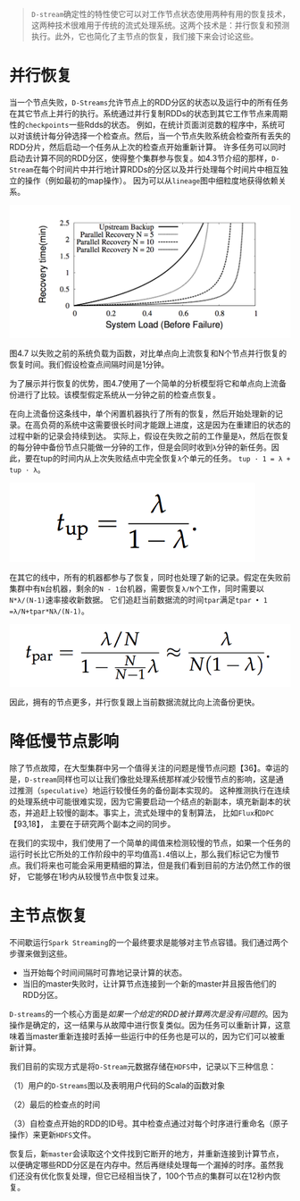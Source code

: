 > `D-stream`确定性的特性使它可以对工作节点状态使用两种有用的恢复技术，这两种技术很难用于传统的流式处理系统。这两个技术是：并行恢复和预测执行。此外，它也简化了主节点的恢复，我们接下来会讨论这些。

# 并行恢复

当一个节点失败，`D-Streams`允许节点上的RDD分区的状态以及运行中的所有任务在其它节点上并行的执行。系统通过并行复制RDDs的状态到其它工作节点来周期性的`checkpoints`一些Rdds的状态。
例如，在统计页面浏览数的程序中，系统可以对该统计每分钟选择一个检查点。然后，当一个节点失败系统会检查所有丢失的RDD分片，然后启动一个任务从上次的检查点开始重新计算。
许多任务可以同时启动去计算不同的RDD分区，使得整个集群参与恢复。如4.3节介绍的那样，`D-Stream`在每个时间片中并行地计算RDDs的分区以及并行处理每个时间片中相互独立的操作（例如最初的map操作）。
因为可以从`lineage`图中细粒度地获得依赖关系。

![4.7](../images/4.7.png "图4.7")

图4.7 以失败之前的系统负载为函数，对比单点向上流恢复和N个节点并行恢复的恢复时间。我们假设检查点间隔时间是1分钟。

为了展示并行恢复的优势，图4.7使用了一个简单的分析模型将它和单点向上流备份进行了比较。该模型假定系统从一分钟之前的检查点恢复。

在向上流备份这条线中，单个闲置机器执行了所有的恢复，然后开始处理新的记录。在高负荷的系统中这需要很长时间才能跟上进度，这是因为在重建旧的状态的过程中新的记录会持续到达。
实际上，假设在失败之前的工作量是`λ`，然后在恢复的每分钟中备份节点只能做一分钟的工作，但是会同时收到`λ`分钟的新任务。因此，要在tup的时间内从上次失败结点中完全恢复`λ`个单元的任务。
`tup · 1 = λ + tup · λ`。

![4.c.1](../images/4.c.1.png "公式1")

在其它的线中，所有的机器都参与了恢复，同时也处理了新的记录。假定在失败前集群中有`N`台机器，剩余的`N - 1`台机器，需要恢复`λ/N`个工作，同时需要以`N*λ/(N-1)`速率接收新数据。
它们追赶当前数据流的时间`tpar`满足`tpar • 1 =λ/N+tpar*Nλ/(N-1)`。 

![4.c.2](../images/4.c.2.png "公式2")

因此，拥有的节点更多，并行恢复跟上当前数据流就比向上流备份更快。

# 降低慢节点影响

除了节点故障，在大型集群中另一个值得关注的问题是慢节点问题【36】。幸运的是，`D-stream`同样也可以让我们像批处理系统那样减少较慢节点的影响，这是通过推测（`speculative`）地运行较慢任务的备份副本实现的。
这种推测执行在连续的处理系统中可能很难实现，因为它需要启动一个结点的新副本，填充新副本的状态，并追赶上较慢的副本。事实上，流式处理中的复制算法， 比如`Flux`和`DPC`【93,18】， 主要在于研究两个副本之间的同步。

在我们的实现中，我们使用了一个简单的阈值来检测较慢的节点，如果一个任务的运行时长比它所处的工作阶段中的平均值高`1.4`倍以上，那么我们标记它为慢节点。我们将来也可能会采用更精细的算法，但是我们看到目前的方法仍然工作的很好，
它能够在1秒内从较慢节点中恢复过来。

# 主节点恢复

不间歇运行`Spark Streaming`的一个最终要求是能够对主节点容错。我们通过两个步骤来做到这些。

- 当开始每个时间间隔时可靠地记录计算的状态。
- 当旧的master失败时，让计算节点连接到一个新的master并且报告他们的RDD分区。

`D-streams`的一个核心方面是*如果一个给定的RDD被计算两次是没有问题的*。因为操作是确定的，这一结果与从故障中进行恢复类似。因为任务可以重新计算，这意味着当master重新连接时丢掉一些运行中的任务也是可以的，因为它们可以被重新计算。

我们目前的实现方式是将`D-Stream`元数据存储在`HDFS`中，记录以下三种信息：

（1）用户的`D-Streams`图以及表明用户代码的Scala的函数对象

（2）最后的检查点的时间

（3）自检查点开始的RDD的ID号。其中检查点通过对每个时序进行重命名（原子操作）来更新`HDFS`文件。

恢复后，新`master`会读取这个文件找到它断开的地方，并重新连接到计算节点，以便确定哪些RDD分区是在内存中。然后再继续处理每一个漏掉的时序。虽然我们还没有优化恢复处理，但它已经相当快了，100个节点的集群可以在12秒内恢复。


